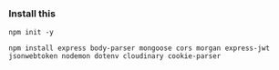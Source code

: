 ### Install this

    npm init -y 
    
    npm install express body-parser mongoose cors morgan express-jwt jsonwebtoken nodemon dotenv cloudinary cookie-parser

    